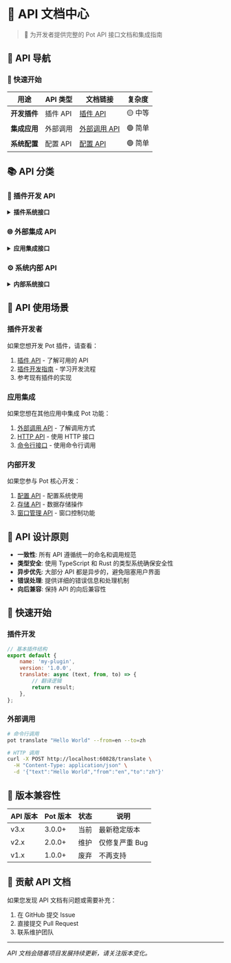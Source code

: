 # 📖 API 文档中心

> 🔌 为开发者提供完整的 Pot API 接口文档和集成指南

## 🎯 API 导航

### 🚀 快速开始

| 用途         | API 类型 | 文档链接                        | 复杂度  |
| ------------ | -------- | ------------------------------- | ------- |
| **开发插件** | 插件 API | [插件 API](plugin-api.md)       | 🟡 中等 |
| **集成应用** | 外部调用 | [外部调用 API](external-api.md) | 🟢 简单 |
| **系统配置** | 配置 API | [配置 API](config-api.md)       | 🟢 简单 |

## 📚 API 分类

### 🔌 插件开发 API

<details>
<summary><strong>插件系统接口</strong></summary>

-   [🔧 插件 API](plugin-api.md) - 插件开发完整 API 参考和示例
-   [🛠️ 插件开发指南](plugin-development.md) - 从零开始开发 Pot 插件

**支持的插件类型**:

-   🔤 翻译插件 - 添加新的翻译服务
-   📷 OCR 插件 - 添加新的文字识别服务
-   🔊 TTS 插件 - 添加新的语音合成服务
-   📚 存储插件 - 添加新的数据存储方式

</details>

### 🌐 外部集成 API

<details>
<summary><strong>应用集成接口</strong></summary>

-   [🌐 外部调用 API](external-api.md) - 外部程序调用 Pot 功能的完整接口
-   [📡 HTTP API](http-api.md) - RESTful HTTP 接口文档
-   [⌨️ 命令行接口](cli-api.md) - 命令行调用接口和参数

**支持的调用方式**:

-   HTTP REST API - Web 服务集成
-   命令行接口 - 脚本和自动化
-   WebSocket - 实时通信（开发中）

</details>

### ⚙️ 系统内部 API

<details>
<summary><strong>内部系统接口</strong></summary>

-   [⚙️ 配置 API](config-api.md) - 配置系统读写接口
-   [💾 存储 API](storage-api.md) - 数据存储和查询接口
-   [🪟 窗口管理 API](window-api.md) - 窗口控制和管理接口

**主要功能**:

-   配置管理 - 读取和更新应用配置
-   数据存储 - 翻译历史和用户数据
-   窗口控制 - 窗口显示和交互

</details>

## 🔧 API 使用场景

### 插件开发者

如果您想开发 Pot 插件，请查看：

1. [插件 API](plugin-api.md) - 了解可用的 API
2. [插件开发指南](plugin-development.md) - 学习开发流程
3. 参考现有插件的实现

### 应用集成

如果您想在其他应用中集成 Pot 功能：

1. [外部调用 API](external-api.md) - 了解调用方式
2. [HTTP API](http-api.md) - 使用 HTTP 接口
3. [命令行接口](cli-api.md) - 使用命令行调用

### 内部开发

如果您参与 Pot 核心开发：

1. [配置 API](config-api.md) - 配置系统使用
2. [存储 API](storage-api.md) - 数据存储操作
3. [窗口管理 API](window-api.md) - 窗口控制功能

## 📖 API 设计原则

-   **一致性**: 所有 API 遵循统一的命名和调用规范
-   **类型安全**: 使用 TypeScript 和 Rust 的类型系统确保安全性
-   **异步优先**: 大部分 API 都是异步的，避免阻塞用户界面
-   **错误处理**: 提供详细的错误信息和处理机制
-   **向后兼容**: 保持 API 的向后兼容性

## 🚀 快速开始

### 插件开发

```javascript
// 基本插件结构
export default {
    name: 'my-plugin',
    version: '1.0.0',
    translate: async (text, from, to) => {
        // 翻译逻辑
        return result;
    },
};
```

### 外部调用

```bash
# 命令行调用
pot translate "Hello World" --from=en --to=zh

# HTTP 调用
curl -X POST http://localhost:60828/translate \
  -H "Content-Type: application/json" \
  -d '{"text":"Hello World","from":"en","to":"zh"}'
```

## 📝 版本兼容性

| API 版本 | Pot 版本 | 状态 | 说明           |
| -------- | -------- | ---- | -------------- |
| v3.x     | 3.0.0+   | 当前 | 最新稳定版本   |
| v2.x     | 2.0.0+   | 维护 | 仅修复严重 Bug |
| v1.x     | 1.0.0+   | 废弃 | 不再支持       |

## 🤝 贡献 API 文档

如果您发现 API 文档有问题或需要补充：

1. 在 GitHub 提交 Issue
2. 直接提交 Pull Request
3. 联系维护团队

---

_API 文档会随着项目发展持续更新，请关注版本变化。_
